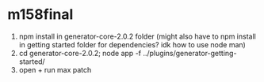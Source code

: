 # m158final

1. npm install in generator-core-2.0.2 folder (might also have to npm install in getting started folder for dependencies? idk how to use node man)
2. cd generator-core-2.0.2; node app -f ../plugins/generator-getting-started/
3. open + run max patch
